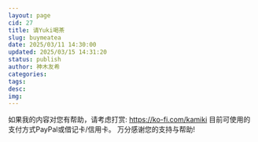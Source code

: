 ```yaml
---
layout: page
cid: 27
title: 请Yuki喝茶
slug: buymeatea
date: 2025/03/11 14:30:00
updated: 2025/03/15 14:31:20
status: publish
author: 神木友希
categories: 
tags: 
desc: 
img: 
---
```


如果我的内容对您有帮助，请考虑打赏:
https://ko-fi.com/kamiki
目前可使用的支付方式PayPal或借记卡/信用卡。
万分感谢您的支持与帮助!
